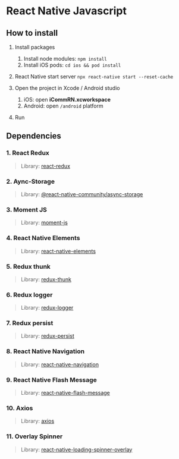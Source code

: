 # React Native Javascript

## How to install

1. Install packages

   1. Install node modules: `npm install`
   2. Install iOS pods: `cd ios && pod install`

2. React Native start server
   `npx react-native start --reset-cache`

3. Open the project in Xcode / Android studio
   1. iOS: open **iCommRN.xcworkspace**
   2. Android: open `/android` platform
4. Run

## Dependencies

### 1. React Redux

> Library: [react-redux](https://react-redux.js.org)

### 2. Aync-Storage

> Library: [@react-native-community/async-storage](https://react-native-community.github.io/async-storage/docs/usage)

### 3. Moment JS

> Library: [moment-js](https://momentjs.com/)

### 4. React Native Elements

> Library: [react-native-elements](https://reactnativeelements.com/)

### 5. Redux thunk

> Library: [redux-thunk](https://github.com/reduxjs/redux-thunk)

### 6. Redux logger

> Library: [redux-logger](https://github.com/LogRocket/redux-logger)

### 7. Redux persist

> Library: [redux-persist](https://github.com/rt2zz/redux-persist)

### 8. React Native Navigation

> Library: [react-native-navigation](https://reactnavigation.org/docs/getting-started/)


### 9. React Native Flash Message

> Library: [react-native-flash-message](https://github.com/lucasferreira/react-native-flash-message)


### 10. Axios

> Library: [axios](https://www.npmjs.com/package/axios)

### 11. Overlay Spinner

> Library: [react-native-loading-spinner-overlay](https://www.npmjs.com/package/react-native-loading-spinner-overlay)
